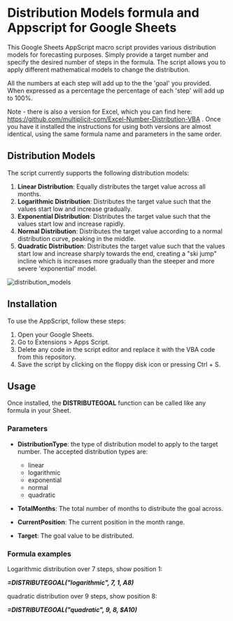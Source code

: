 # Distribution Models formula and Appscript for Google Sheets

This Google Sheets AppScript macro script provides various distribution models for forecasting purposes. Simply provide a target number and specify the desired number of steps in the formula. The script allows you to apply different mathematical models to change the distribution.

All the numbers at each step will add up to the the 'goal' you provided. When expressed as a percentage the percentage of each 'step' will add up to 100%.

Note - there is also a version for Excel, which you can find here: https://github.com/multiplicit-com/Excel-Number-Distribution-VBA . Once you have it installed the instructions for using both versions are almost identical, using the same formula name and parameters in the same order.

## Distribution Models

The script currently supports the following distribution models:

1. **Linear Distribution**: Equally distributes the target value across all months.
2. **Logarithmic Distribution**: Distributes the target value such that the values start low and increase gradually.
3. **Exponential Distribution**: Distributes the target value such that the values start low and increase rapidly.
4. **Normal Distribution**: Distributes the target value according to a normal distribution curve, peaking in the middle.
5. **Quadratic Distribution**: Distributes the target value such that the values start low and increase sharply towards the end, creating a "ski jump" incline which is increases more gradually than the steeper and more severe 'exponential' model.

![distribution_models](https://github.com/multiplicit-com/Excel-Number-Distribution-VBA/assets/127529943/ba33b90a-df10-4d72-a0cb-845f72149f7b)


## Installation
To use the AppScript, follow these steps:

1. Open your Google Sheets.
2. Go to Extensions > Apps Script.
3. Delete any code in the script editor and replace it with the VBA code from this repository.
4. Save the script by clicking on the floppy disk icon or pressing Ctrl + S.

## Usage
Once installed, the **DISTRIBUTEGOAL** function can be called like any formula in your Sheet.

### Parameters

* **DistributionType**: the type of distribution model to apply to the target number.
  The accepted distribution types are:
  * linear
  * logarithmic
  * exponential
  * normal
  * quadratic
    
* **TotalMonths**: The total number of months to distribute the goal across.
* **CurrentPosition**: The current position in the month range.
* **Target**: The goal value to be distributed.


### Formula examples

Logarithmic distribution over 7 steps, show position 1:

 **_=DISTRIBUTEGOAL("logarithmic", 7, 1, $A$8)_**


quadratic distribution over 9 steps, show position 8:

 **_=DISTRIBUTEGOAL("quadratic", 9, 8, $A10)_**

